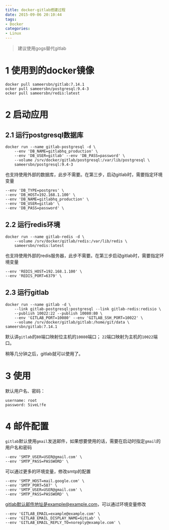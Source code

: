 ```yaml
---
title: docker-gitlab搭建过程
date: 2015-09-06 20:10:44
tags: 
- Docker
categories: 
- Linux
---
```


> 建议使用gogs替代gitlab

# 1 使用到的docker镜像

```
docker pull sameersbn/gitlab:7.14.1
ocker pull sameersbn/postgresql:9.4-3
ocker pull sameersbn/redis:latest
```

# 2 启动应用

## 2.1 运行postgresql数据库
```
docker run --name gitlab-postgresql -d \
    --env 'DB_NAME=gitlabhq_production' \
    --env 'DB_USER=gitlab' --env 'DB_PASS=password' \
    --volume /srv/docker/gitlab/postgresql:/var/lib/postgresql \
    sameersbn/postgresql:9.4-3
```

也支持使用外部的数据库，此步不需要。在第三步，启动gitlab时，需要指定环境变量
```
--env 'DB_TYPE=postgres' \
--env 'DB_HOST=192.168.1.100' \
--env 'DB_NAME=gitlabhq_production' \
--env 'DB_USER=gitlab' \
--env 'DB_PASS=password' \
```


## 2.2 运行redis环境
```
docker run --name gitlab-redis -d \
    --volume /srv/docker/gitlab/redis:/var/lib/redis \
    sameersbn/redis:latest
```

也支持使用外部的redis服务器，此步不需要。在第三步启动gitlab时，需要指定环境变量
```
--env 'REDIS_HOST=192.168.1.100' \
--env 'REDIS_PORT=6379' \
```

## 2.3 运行gitlab
```
docker run --name gitlab -d \
    --link gitlab-postgresql:postgresql --link gitlab-redis:redisio \
    --publish 10022:22 --publish 10080:80 \
    --env 'GITLAB_PORT=10080' --env 'GITLAB_SSH_PORT=10022' \
    --volume /srv/docker/gitlab/gitlab:/home/git/data \
sameersbn/gitlab:7.14.1
```

默认讲`gitlab`的`80`端口映射位主机的`10080`端口；
`22`端口映射为主机的`10022`端口。

稍等几分钟之后，gitlab就可以使用了。

# 3 使用

默认用户名、密码：
```
username: root
password: 5iveL!fe
```

# 4 邮件配置
`gitlab`默认使用`gmail`发送邮件，如果想要使用的话，需要在启动时指定`gmail`的用户名和密码
```
--env 'SMTP_USER=USER@gmail.com' \
--env 'SMTP_PASS=PASSWORD' \
```

可以通过更多的环境变量，修改smtp的配置
```
--env 'SMTP_HOST=mail.google.com' \
--env 'SMTP_PORT=587' \
--env 'SMTP_USER=USER@gmail.com' \
--env 'SMTP_PASS=PASSWORD' \
```

gitlab默认邮件地址是example@example.com，可以通过环境变量修改
```
--env 'GITLAB_EMAIL=example@example.com' \
--env 'GITLAB_EMAIL_DISPLAY_NAME=GitLab' \
--env 'GITLAB_EMAIL_REPLY_TO=noreply@example.com' \
```
